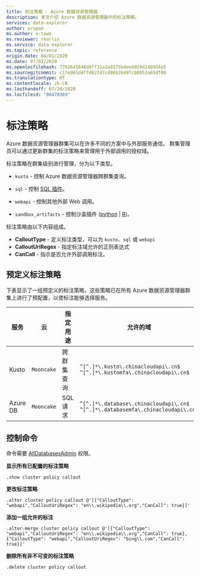 ```yaml
---
title: 标注策略 - Azure 数据资源管理器
description: 本文介绍 Azure 数据资源管理器中的标注策略。
services: data-explorer
author: orspod
ms.author: v-tawe
ms.reviewer: rkarlin
ms.service: data-explorer
ms.topic: reference
origin.date: 04/01/2020
ms.date: 07/01/2020
ms.openlocfilehash: 7702645648d0ff31a2a9375b4eeb929d240954e5
ms.sourcegitcommit: c17e965d4ffd82fd7cd86b2648fcb0053a65df00
ms.translationtype: HT
ms.contentlocale: zh-CN
ms.lasthandoff: 07/20/2020
ms.locfileid: "86470369"
---
```

# <a name="callout-policy"></a>标注策略

Azure 数据资源管理器群集可以在许多不同的方案中与外部服务通信。
群集管理员可以通过更新群集的标注策略来管理用于外部调用的授权域。

标注策略在群集级别进行管理，分为以下类型。
* `kusto` - 控制 Azure 数据资源管理器跨群集查询。
* `sql` - 控制 [SQL 插件](../query/sqlrequestplugin.md)。

* `webapi` - 控制其他外部 Web 调用。
* `sandbox_artifacts` - 控制沙盒插件 ([python](../query/pythonplugin.md) | [R](../query/rplugin.md))。

标注策略由以下内容组成。

* **CalloutType** - 定义标注类型，可以为 `kusto`、`sql` 或 `webapi`
* **CalloutUriRegex** - 指定标注域允许的正则表达式
* **CanCall** - 指示是否允许外部调用标注。

## <a name="predefined-callout-policies"></a>预定义标注策略

下表显示了一组预定义的标注策略，这些策略已在所有 Azure 数据资源管理器群集上进行了预配置，以使标注能够选择服务。

|服务      |云        |指定用途  |允许的域 |
|-------------|-------------|-------------|-------------|
|Kusto |`Mooncake` |跨群集查询 |`^[^.]*\.kusto\.chinacloudapi\.cn$` <br> `^[^.]*\.kustomfa\.chinacloudapi\.cn$` |
|Azure DB |`Mooncake` |SQL 请求 |`^[^.]*\.database\.chinacloudapi\.cn$` <br> `^[^.]*\.databasemfa\.chinacloudapi\.cn$` |

## <a name="control-commands"></a>控制命令

命令需要 [AllDatabasesAdmin](access-control/role-based-authorization.md) 权限。

**显示所有已配置的标注策略**

```kusto
.show cluster policy callout
```

**更改标注策略**

```kusto
.alter cluster policy callout @'[{"CalloutType": "webapi","CalloutUriRegex": "en\\.wikipedia\\.org","CanCall": true}]'
```

**添加一组允许的标注**

```kusto
.alter-merge cluster policy callout @'[{"CalloutType": "webapi","CalloutUriRegex": "en\\.wikipedia\\.org","CanCall": true}, {"CalloutType": "webapi","CalloutUriRegex": "bing\\.com","CanCall": true}]'
```

**删除所有非不可变的标注策略**

```kusto
.delete cluster policy callout
```
